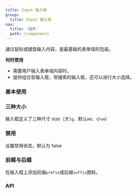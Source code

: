 ```yaml
---
title: Input 输入框
group:
  title: Input 输入框
nav:
  title: '组件'
  path: /components
---
```


通过鼠标或键盘输入内容，是最基础的表单域的包装。

**何时使用**

- 需要用户输入表单域内容时。
- 提供组合型输入框，带搜索的输入框，还可以进行大小选择。

### 基本使用

### 三种大小

输入框定义了三种尺寸 size（大`lg`、默认`md`、小`sm`）

### 禁用

设置禁用状态，默认为 false

### 前缀与后缀

在输入框上添加前缀`prefix`或后缀`suffix`图标。

### API
